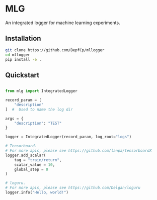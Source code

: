 # MLG
An integrated logger for machine learning experiments.


## Installation

```bash
git clone https://github.com/BepfCp/mllogger
cd mllogger
pip install -e .
```

## Quickstart

```python

from mlg import IntegratedLogger

record_param = [
    "description"
]  #  Used to name the log dir

args = {
    "description": "TEST"
}

logger = IntegratedLogger(record_param, log_root="logs")

# Tensorboard. 
# For more apis, please see https://github.com/lanpa/tensorboardX
logger.add_scalar(
    tag = "train/return",
    scalar_value = 10,
    global_step = 0
)

# loguru. 
# For more apis, please see https://github.com/Delgan/loguru
logger.info("Hello, world!")
```
